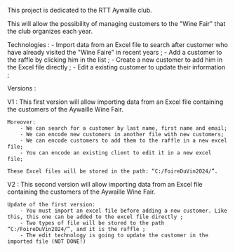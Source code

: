 This project is dedicated to the RTT Aywaille club.

This will allow the possibility of managing customers to the "Wine Fair" that the club organizes each year.

Technologies :
	- Import data from an Excel file to search after customer who have already visited the "Wine Faire" in recent years ;
	- Add a customer to the raffle by clicking him in the list ;
	- Create a new customer to add him in the Excel file directly ;
	- Edit a existing customer to update their information ;

Versions : 

V1 :
	This first version will allow importing data from an Excel file containing the customers of the Aywaille Wine Fair.

	Moreover:
		- We can search for a customer by last name, first name and email;
		- We can encode new customers in another file with new customers;
		- We can encode customers to add them to the raffle in a new excel file;
		- You can encode an existing client to edit it in a new excel file;

	These Excel files will be stored in the path: “C:/FoireDuVin2024/”.

V2 : 
	This second version will allow importing data from an Excel file containing the customers of the Aywaille Wine Fair.

	Update of the first version:
		- You must import an excel file before adding a new customer. Like this, this one can be added to the excel file directly ;
		- Two types of file will be stored to the path “C:/FoireDuVin2024/”, and it is the raffle ;
		- The edit technology is going to update the customer in the imported file (NOT DONE!)